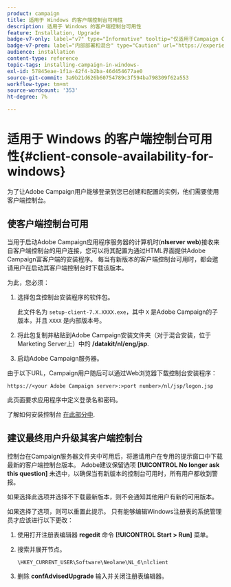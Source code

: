 ```yaml
---
product: campaign
title: 适用于 Windows 的客户端控制台可用性
description: 适用于 Windows 的客户端控制台可用性
feature: Installation, Upgrade
badge-v7-only: label="v7" type="Informative" tooltip="仅适用于Campaign Classicv7"
badge-v7-prem: label="内部部署和混合" type="Caution" url="https://experienceleague.adobe.com/docs/campaign-classic/using/installing-campaign-classic/architecture-and-hosting-models/hosting-models-lp/hosting-models.html?lang=zh-Hans" tooltip="仅适用于内部部署和混合部署"
audience: installation
content-type: reference
topic-tags: installing-campaign-in-windows-
exl-id: 57845eae-1f1a-42f4-b2ba-46d454677ae0
source-git-commit: 3a9b21d626b60754789c3f594ba798309f62a553
workflow-type: tm+mt
source-wordcount: '353'
ht-degree: 7%

---
```


# 适用于 Windows 的客户端控制台可用性{#client-console-availability-for-windows}



为了让Adobe Campaign用户能够登录到您已创建和配置的实例，他们需要使用客户端控制台。

## 使客户端控制台可用

当用于启动Adobe Campaign应用程序服务器的计算机时(**nlserver web**)接收来自客户端控制台的用户连接，您可以将其配置为通过HTML界面提供Adobe Campaign富客户端的安装程序。 每当有新版本的客户端控制台可用时，都会邀请用户在启动其客户端控制台时下载该版本。

为此，您必须：

1. 选择包含控制台安装程序的软件包。

   此文件名为 `setup-client-7.X.XXXX.exe`，其中 `X` 是Adobe Campaign的子版本，并且 `XXXX` 是内部版本号。

1. 将此包复制并粘贴到Adobe Campaign安装文件夹（对于混合安装，位于Marketing Server上）中的 **/datakit/nl/eng/jsp**.
1. 启动Adobe Campaign服务器。

由于以下URL，Campaign用户随后可以通过Web浏览器下载控制台安装程序：

```
https://<your Adobe Campaign server>:>port number>/nl/jsp/logon.jsp
```

此页面要求应用程序中定义登录名和密码。

了解如何安装控制台 [在此部分中](../../installation/using/installing-the-client-console.md).

## 建议最终用户升级其客户端控制台

控制台在Campaign服务器文件夹中可用后，将邀请用户在专用的提示窗口中下载最新的客户端控制台版本。 Adobe建议保留选项 **[!UICONTROL No longer ask this question]** 未选中，以确保当有新版本的控制台可用时，所有用户都收到警报。

如果选择此选项并选择不下载最新版本，则不会通知其他用户有新的可用版本。

如果选择了选项，则可以重置此提示。 只有能够编辑Windows注册表的系统管理员才应该进行以下更改：

1. 使用打开注册表编辑器 **regedit** 命令 **[!UICONTROL Start > Run]** 菜单。
1. 搜索并展开节点。

   ```
   \HKEY_CURRENT_USER\Software\Neolane\NL_6\nlclient
   ```

1. 删除 **confAdvisedUpgrade** 输入并关闭注册表编辑器。
